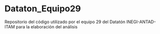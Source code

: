 # Dataton_Equipo29
 Repositorio del código utilizado por el equipo 29 del Datatón INEGI-ANTAD-ITAM para la elaboración del análisis
